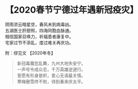# 【2020春节宁德过年遇新冠疫灾】

阴雨浓云暗星空，春风未到病毒凶。  
五湖医士肝胆照，四海同胞血脉通。  
相信国家召唤力，祈福患者康复中。  
宅家过节不添乱，度过难关再庆功。

附：缪见文 【2020年冬】

> 新冠毒魔忽乱舞，九州大地失安宁。    
> 一声号令成众志，千万英雄逆道行。    
> 誓愿有形身是帜，爱心无语最关情。    
> 寒梅傲雪终不败，待到春来庆太平。